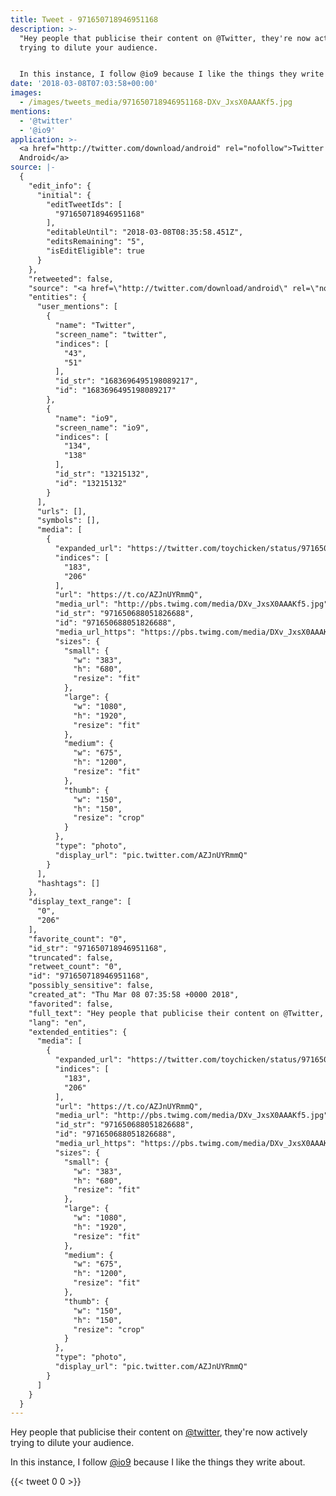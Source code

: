 ```yaml
---
title: Tweet - 971650718946951168
description: >-
  "Hey people that publicise their content on @Twitter, they're now actively
  trying to dilute your audience.


  In this instance, I follow @io9 because I like the things they write about. "
date: '2018-03-08T07:03:58+00:00'
images:
  - /images/tweets_media/971650718946951168-DXv_JxsX0AAAKf5.jpg
mentions:
  - '@twitter'
  - '@io9'
application: >-
  <a href="http://twitter.com/download/android" rel="nofollow">Twitter for
  Android</a>
source: |-
  {
    "edit_info": {
      "initial": {
        "editTweetIds": [
          "971650718946951168"
        ],
        "editableUntil": "2018-03-08T08:35:58.451Z",
        "editsRemaining": "5",
        "isEditEligible": true
      }
    },
    "retweeted": false,
    "source": "<a href=\"http://twitter.com/download/android\" rel=\"nofollow\">Twitter for Android</a>",
    "entities": {
      "user_mentions": [
        {
          "name": "Twitter",
          "screen_name": "twitter",
          "indices": [
            "43",
            "51"
          ],
          "id_str": "1683696495198089217",
          "id": "1683696495198089217"
        },
        {
          "name": "io9",
          "screen_name": "io9",
          "indices": [
            "134",
            "138"
          ],
          "id_str": "13215132",
          "id": "13215132"
        }
      ],
      "urls": [],
      "symbols": [],
      "media": [
        {
          "expanded_url": "https://twitter.com/toychicken/status/971650718946951168/photo/1",
          "indices": [
            "183",
            "206"
          ],
          "url": "https://t.co/AZJnUYRmmQ",
          "media_url": "http://pbs.twimg.com/media/DXv_JxsX0AAAKf5.jpg",
          "id_str": "971650688051826688",
          "id": "971650688051826688",
          "media_url_https": "https://pbs.twimg.com/media/DXv_JxsX0AAAKf5.jpg",
          "sizes": {
            "small": {
              "w": "383",
              "h": "680",
              "resize": "fit"
            },
            "large": {
              "w": "1080",
              "h": "1920",
              "resize": "fit"
            },
            "medium": {
              "w": "675",
              "h": "1200",
              "resize": "fit"
            },
            "thumb": {
              "w": "150",
              "h": "150",
              "resize": "crop"
            }
          },
          "type": "photo",
          "display_url": "pic.twitter.com/AZJnUYRmmQ"
        }
      ],
      "hashtags": []
    },
    "display_text_range": [
      "0",
      "206"
    ],
    "favorite_count": "0",
    "id_str": "971650718946951168",
    "truncated": false,
    "retweet_count": "0",
    "id": "971650718946951168",
    "possibly_sensitive": false,
    "created_at": "Thu Mar 08 07:35:58 +0000 2018",
    "favorited": false,
    "full_text": "Hey people that publicise their content on @Twitter, they're now actively trying to dilute your audience.\n\nIn this instance, I follow @io9 because I like the things they write about. https://t.co/AZJnUYRmmQ",
    "lang": "en",
    "extended_entities": {
      "media": [
        {
          "expanded_url": "https://twitter.com/toychicken/status/971650718946951168/photo/1",
          "indices": [
            "183",
            "206"
          ],
          "url": "https://t.co/AZJnUYRmmQ",
          "media_url": "http://pbs.twimg.com/media/DXv_JxsX0AAAKf5.jpg",
          "id_str": "971650688051826688",
          "id": "971650688051826688",
          "media_url_https": "https://pbs.twimg.com/media/DXv_JxsX0AAAKf5.jpg",
          "sizes": {
            "small": {
              "w": "383",
              "h": "680",
              "resize": "fit"
            },
            "large": {
              "w": "1080",
              "h": "1920",
              "resize": "fit"
            },
            "medium": {
              "w": "675",
              "h": "1200",
              "resize": "fit"
            },
            "thumb": {
              "w": "150",
              "h": "150",
              "resize": "crop"
            }
          },
          "type": "photo",
          "display_url": "pic.twitter.com/AZJnUYRmmQ"
        }
      ]
    }
  }
---
```

Hey people that publicise their content on [@twitter](https://twitter.com/@twitter), they're now actively trying to dilute your audience.

In this instance, I follow [@io9](https://twitter.com/@io9) because I like the things they write about. 
    
{{< tweet 0 0 >}}
    
